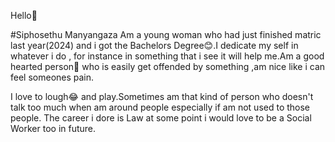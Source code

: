 Hello🤝

#Siphosethu Manyangaza
Am a young woman who had just finished matric last year(2024) and i got the Bachelors Degree😊.I dedicate my self in whatever i do , for instance in something that i see it will help me.Am a good hearted person💖 who is easily get offended by something ,am nice like i can feel someones pain.

I love to lough😂 and play.Sometimes am that kind of person who doesn't talk too much when am around people especially if am not used to those people.
The career i dore is Law at some point i would love to be a Social Worker too in future.
